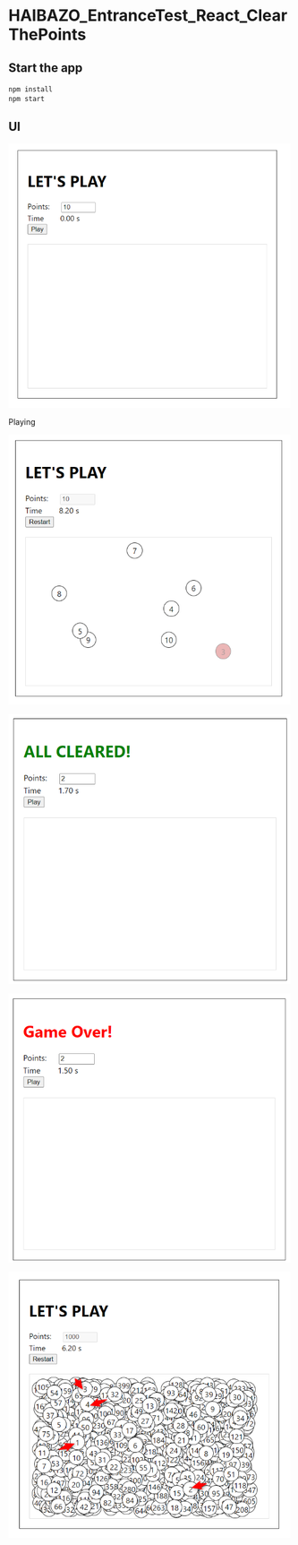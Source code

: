# HAIBAZO_EntranceTest_React_ClearThePoints

## Start the app
```js
npm install
npm start
```
## UI

![](./media/image1.png)

Playing

![](./media/image2.png)

![](./media/image3.png)

![](./media/image4.png)

![](./media/image5.png)
